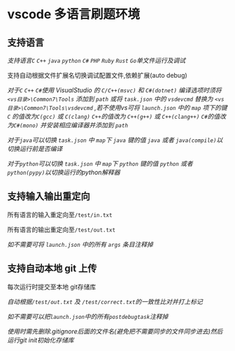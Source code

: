 # vscode 多语言刷题环境

## 支持语言

_支持语言`C` `C++` `java` `python` `C#` `PHP` `Ruby` `Rust` `Go`单文件运行及调试_</br>

支持自动根据文件扩展名切换调试配置文件,依赖扩展(auto debug)

*对于`C` `C++` `C#`使用 VisualStudio 的 `C/C++(msvc)` 和 `C#(dotnet)` 编译选项时须将 `<vs目录>\Common7\Tools` 添加到 `path` 或将 `task.json` 中的 `vsdevcmd` 替换为 `<vs目录>\Common7\Tools\vsdevcmd` ,若不使用vs可将 `launch.json` 中的 `map` 项下的键 `C` 的值改为`C(gcc)` 或 `C(clang)` `C++`的值改为 `C++(g++)` 或 `C++(clang++)` `C#`的值改为`C#(mono)` 并安装相应编译器并添加到 `path`*

*对于`java`可以切换 `task.json` 中 `map`下 `java` 键的值 `java` 或者 `java(compile)`以切换运行前是否编译*

*对于`python`可以切换 `task.json` 中 `map`下 `python` 键的值 `python` 或者 `python(pypy)`以切换运行的python解释器*

## 支持输入输出重定向

所有语言的输入重定向至`/test/in.txt`</br>

所有语言的输出重定向至`/test/out.txt`</br>

*如不需要可将 `launch.json` 中的所有 `args` 条目注释掉*

## 支持自动本地 git 上传

每次运行时提交至本地 git存储库</br>

_自动根据`/test/out.txt` 及 `/test/correct.txt`的一致性比对并打上标记_</br>

*如不需要可以把`launch.json`中的所有`postdebugtask`注释掉*

*使用时需先删除.gitignore后面的文件名(避免把不需要同步的文件同步进去)然后运行git init初始化存储库*
